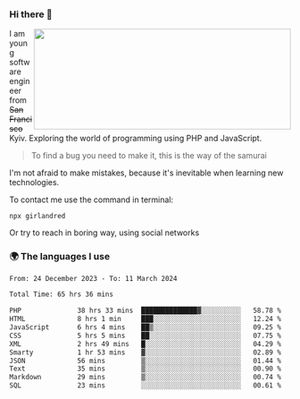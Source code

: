 ### Hi there 👋  

<img align='right' src="https://github-readme-stats.vercel.app/api?username=girlandred&count_private=true&show_icons=true&include_all_commits=true&hide_rank=true&hide_title=true&theme=buefy&card_width=300" width=460 height=180>


I am young software engineer from ~~San Francisco~~ Kyiv. Exploring the world of programming using PHP and JavaScript.


> To find a bug you need to make it, this is the way of the samurai



I'm not afraid to make mistakes, because it's inevitable when learning new technologies.

To contact me use the command in terminal:

```
npx girlandred
```

Or try to reach in boring way, using social networks


### 🌍 The languages I use

<!--START_SECTION:waka-->

```txt
From: 24 December 2023 - To: 11 March 2024

Total Time: 65 hrs 36 mins

PHP              38 hrs 33 mins  ██████████████▓░░░░░░░░░░   58.78 %
HTML             8 hrs 1 min     ███░░░░░░░░░░░░░░░░░░░░░░   12.24 %
JavaScript       6 hrs 4 mins    ██▒░░░░░░░░░░░░░░░░░░░░░░   09.25 %
CSS              5 hrs 5 mins    ██░░░░░░░░░░░░░░░░░░░░░░░   07.75 %
XML              2 hrs 49 mins   █░░░░░░░░░░░░░░░░░░░░░░░░   04.29 %
Smarty           1 hr 53 mins    ▓░░░░░░░░░░░░░░░░░░░░░░░░   02.89 %
JSON             56 mins         ▒░░░░░░░░░░░░░░░░░░░░░░░░   01.44 %
Text             35 mins         ▒░░░░░░░░░░░░░░░░░░░░░░░░   00.90 %
Markdown         29 mins         ▒░░░░░░░░░░░░░░░░░░░░░░░░   00.74 %
SQL              23 mins         ░░░░░░░░░░░░░░░░░░░░░░░░░   00.61 %
```

<!--END_SECTION:waka-->
